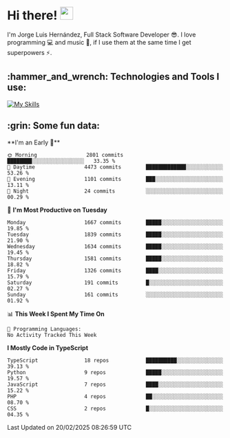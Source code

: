 <h1 align="left">
 <abc>
  <br>Hi there! <img src="https://user-images.githubusercontent.com/42378118/110234147-e3259600-7f4e-11eb-95be-0c4047144dea.gif" width="30"><br>
 </abc>
</h1>

I'm Jorge Luis Hernández, Full Stack Software Developer :sunglasses:. I love programming :computer: and music :musical_score:, if I use them at the same time I get superpowers :zap:. 


<h2 align="left">:hammer_and_wrench: Technologies and Tools I use:</h2>

[![My Skills](https://skillicons.dev/icons?i=js,ts,html,css,py,vue,react,next,nest,postgres,mysql)](https://skillicons.dev)

<h2 align="left">:grin: Some fun data:</h2>
<!--START_SECTION:waka-->
**I'm an Early 🐤** 

```text
🌞 Morning                2801 commits        ████████░░░░░░░░░░░░░░░░░   33.35 % 
🌆 Daytime                4473 commits        █████████████░░░░░░░░░░░░   53.26 % 
🌃 Evening                1101 commits        ███░░░░░░░░░░░░░░░░░░░░░░   13.11 % 
🌙 Night                  24 commits          ░░░░░░░░░░░░░░░░░░░░░░░░░   00.29 % 
```
📅 **I'm Most Productive on Tuesday** 

```text
Monday                   1667 commits        █████░░░░░░░░░░░░░░░░░░░░   19.85 % 
Tuesday                  1839 commits        █████░░░░░░░░░░░░░░░░░░░░   21.90 % 
Wednesday                1634 commits        █████░░░░░░░░░░░░░░░░░░░░   19.45 % 
Thursday                 1581 commits        █████░░░░░░░░░░░░░░░░░░░░   18.82 % 
Friday                   1326 commits        ████░░░░░░░░░░░░░░░░░░░░░   15.79 % 
Saturday                 191 commits         █░░░░░░░░░░░░░░░░░░░░░░░░   02.27 % 
Sunday                   161 commits         ░░░░░░░░░░░░░░░░░░░░░░░░░   01.92 % 
```


📊 **This Week I Spent My Time On** 

```text
💬 Programming Languages: 
No Activity Tracked This Week
```

**I Mostly Code in TypeScript** 

```text
TypeScript               18 repos            ██████████░░░░░░░░░░░░░░░   39.13 % 
Python                   9 repos             █████░░░░░░░░░░░░░░░░░░░░   19.57 % 
JavaScript               7 repos             ████░░░░░░░░░░░░░░░░░░░░░   15.22 % 
PHP                      4 repos             ██░░░░░░░░░░░░░░░░░░░░░░░   08.70 % 
CSS                      2 repos             █░░░░░░░░░░░░░░░░░░░░░░░░   04.35 % 
```




 Last Updated on 20/02/2025 08:26:59 UTC
<!--END_SECTION:waka-->
